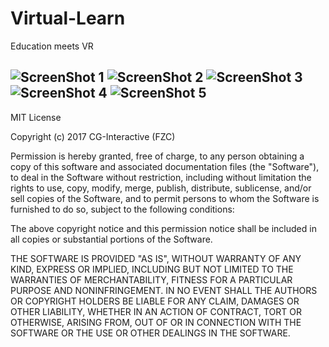 # Virtual-Learn

Education meets VR

![ScreenShot 1](http://gdurl.com/7Cow)
![ScreenShot 2](http://gdurl.com/VAPn)
![ScreenShot 3](http://gdurl.com/pWUd)
![ScreenShot 4](http://gdurl.com/Qo4c)
![ScreenShot 5](http://gdurl.com/pDaI)
------------------------

MIT License

Copyright (c) 2017 CG-Interactive (FZC)

Permission is hereby granted, free of charge, to any person obtaining a copy
of this software and associated documentation files (the "Software"), to deal
in the Software without restriction, including without limitation the rights
to use, copy, modify, merge, publish, distribute, sublicense, and/or sell
copies of the Software, and to permit persons to whom the Software is
furnished to do so, subject to the following conditions:

The above copyright notice and this permission notice shall be included in all
copies or substantial portions of the Software.

THE SOFTWARE IS PROVIDED "AS IS", WITHOUT WARRANTY OF ANY KIND, EXPRESS OR
IMPLIED, INCLUDING BUT NOT LIMITED TO THE WARRANTIES OF MERCHANTABILITY,
FITNESS FOR A PARTICULAR PURPOSE AND NONINFRINGEMENT. IN NO EVENT SHALL THE
AUTHORS OR COPYRIGHT HOLDERS BE LIABLE FOR ANY CLAIM, DAMAGES OR OTHER
LIABILITY, WHETHER IN AN ACTION OF CONTRACT, TORT OR OTHERWISE, ARISING FROM,
OUT OF OR IN CONNECTION WITH THE SOFTWARE OR THE USE OR OTHER DEALINGS IN THE
SOFTWARE.
